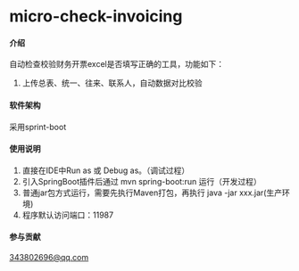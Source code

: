 
# micro-check-invoicing

#### 介绍
自动检查校验财务开票excel是否填写正确的工具，功能如下：
1. 上传总表、统一、往来、联系人，自动数据对比校验


#### 软件架构
采用sprint-boot

#### 使用说明

1. 直接在IDE中Run as 或 Debug as。（调试过程）
2. 引入SpringBoot插件后通过 mvn spring-boot:run 运行（开发过程）
3. 普通jar包方式运行，需要先执行Maven打包，再执行 java -jar xxx.jar(生产环境)
4. 程序默认访问端口：11987

#### 参与贡献
343802696@qq.com
